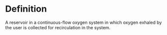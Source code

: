 # Definition

A reservoir in a continuous-flow oxygen system in which oxygen exhaled
by the user is collected for recirculation in the system.
